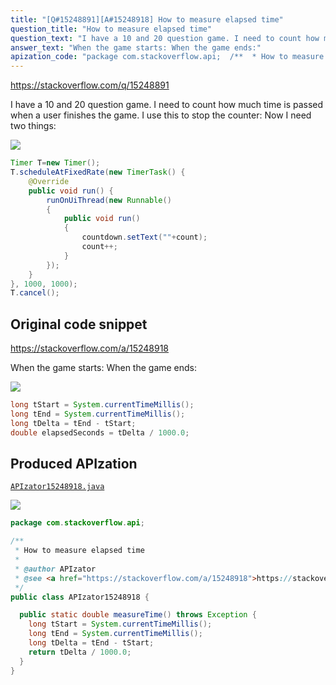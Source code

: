 ```yaml
---
title: "[Q#15248891][A#15248918] How to measure elapsed time"
question_title: "How to measure elapsed time"
question_text: "I have a 10 and 20 question game. I need to count how much time is passed when a user finishes the game. I use this to stop the counter: Now I need two things:"
answer_text: "When the game starts: When the game ends:"
apization_code: "package com.stackoverflow.api;  /**  * How to measure elapsed time  *  * @author APIzator  * @see <a href=\"https://stackoverflow.com/a/15248918\">https://stackoverflow.com/a/15248918</a>  */ public class APIzator15248918 {    public static double measureTime() throws Exception {     long tStart = System.currentTimeMillis();     long tEnd = System.currentTimeMillis();     long tDelta = tEnd - tStart;     return tDelta / 1000.0;   } }"
---
```


https://stackoverflow.com/q/15248891

I have a 10 and 20 question game. I need to count how much time is passed when a user finishes the game.
I use this to stop the counter:
Now I need two things:


<div class="code-logo"><img src="/stackoverflow.png" /></div>

```java
Timer T=new Timer();
T.scheduleAtFixedRate(new TimerTask() {         
    @Override
    public void run() {
        runOnUiThread(new Runnable()
        {                
            public void run()
            {
                countdown.setText(""+count);
                count++;                
            }
        });
    }
}, 1000, 1000);
T.cancel();
```


## Original code snippet

https://stackoverflow.com/a/15248918

When the game starts:
When the game ends:

<div class="code-logo"><img src="/stackoverflow.png" /></div>

```java
long tStart = System.currentTimeMillis();
long tEnd = System.currentTimeMillis();
long tDelta = tEnd - tStart;
double elapsedSeconds = tDelta / 1000.0;
```

## Produced APIzation

[`APIzator15248918.java`](https://github.com/pasqualesalza/apization-temp-data/raw/master/search/APIzator15248918.java)

<div class="code-logo"><img src="/apizator.png" /></div>

```java
package com.stackoverflow.api;

/**
 * How to measure elapsed time
 *
 * @author APIzator
 * @see <a href="https://stackoverflow.com/a/15248918">https://stackoverflow.com/a/15248918</a>
 */
public class APIzator15248918 {

  public static double measureTime() throws Exception {
    long tStart = System.currentTimeMillis();
    long tEnd = System.currentTimeMillis();
    long tDelta = tEnd - tStart;
    return tDelta / 1000.0;
  }
}

```